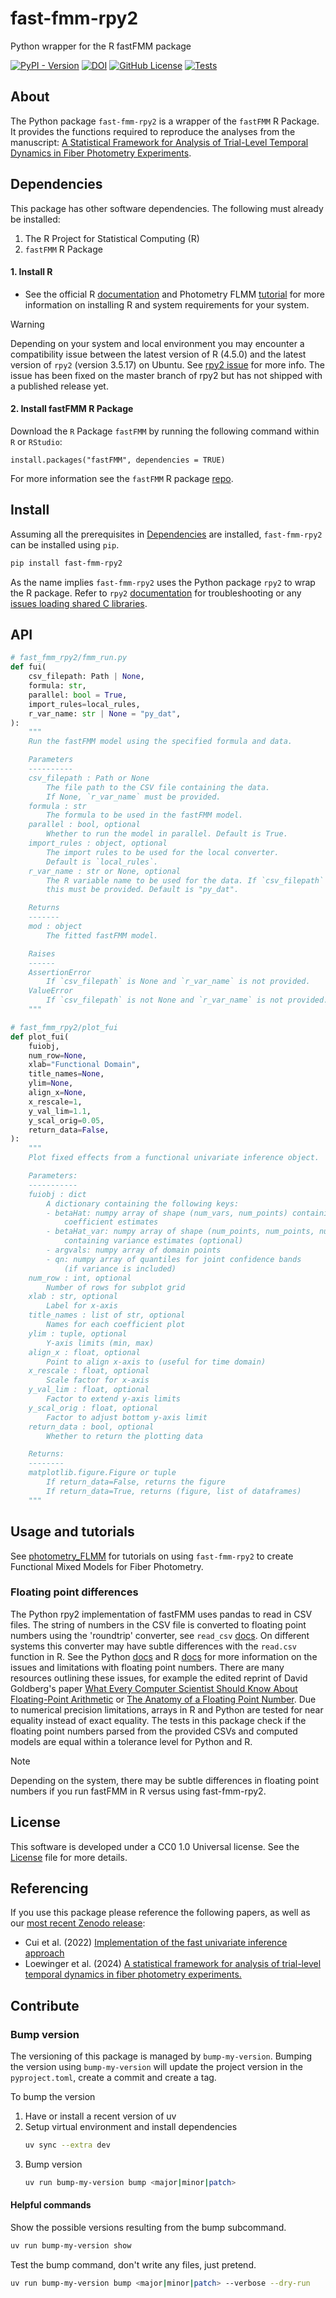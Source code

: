 # fast-fmm-rpy2
Python wrapper for the R fastFMM package

[![PyPI - Version](https://img.shields.io/pypi/v/fast-fmm-rpy2)](https://pypi.org/project/fast-fmm-rpy2)
[![DOI](https://zenodo.org/badge/952179029.svg)](https://zenodo.org/badge/latestdoi/952179029)
[![GitHub License](https://img.shields.io/github/license/nimh-dsst/fast-fmm-rpy2)](LICENSE)
[![Tests](https://github.com/nimh-dsst/fast-fmm-rpy2/actions/workflows/test.yaml/badge.svg)](https://github.com/nimh-dsst/fast-fmm-rpy2/actions/workflows/test.yaml)

## About
The Python package `fast-fmm-rpy2` is a wrapper of the `fastFMM` R Package. It provides the functions required to reproduce the analyses from the manuscript: [A Statistical Framework for Analysis of Trial-Level Temporal Dynamics in Fiber Photometry Experiments](https://doi.org/10.7554/eLife.95802).

## Dependencies
This package has other software dependencies. The following must already be installed:
1. The R Project for Statistical Computing (R)
2. `fastFMM` R Package

#### 1. Install R
- See the official R [documentation](http://r-project.org/) and Photometry FLMM [tutorial](https://github.com/gloewing/photometry_FLMM/blob/main/Tutorials/Python%20rpy2%20installation/R%20and%20rpy2%20installation%20guide.ipynb) for more information on installing R and system requirements for your system.
> [!WARNING]
> Depending on your system and local environment you may encounter a compatibility issue between the latest version of R (4.5.0) and the latest version of `rpy2` (version 3.5.17) on Ubuntu. See [rpy2 issue](https://github.com/rpy2/rpy2/issues/1164) for more info. The issue has been fixed on the master branch of rpy2 but has not shipped with a published release yet.

#### 2. Install fastFMM R Package
Download the $\texttt{R}$ Package `fastFMM` by running the following command within $\texttt{R}$ or $\texttt{RStudio}$:

```{R}
install.packages("fastFMM", dependencies = TRUE)
```
For more information see the `fastFMM` R package [repo](https://github.com/gloewing/fastFMM).

## Install
Assuming all the prerequisites in [Dependencies](#dependencies) are installed, `fast-fmm-rpy2` can be installed using `pip`.

```bash
pip install fast-fmm-rpy2
```

As the name implies `fast-fmm-rpy2` uses the Python package `rpy2` to wrap the R package. Refer to `rpy2` [documentation](https://rpy2.github.io/doc/v3.0.x/html/overview.html#installation) for troubleshooting or any [issues loading shared C libraries](https://github.com/rpy2/rpy2?tab=readme-ov-file#issues-loading-shared-c-libraries).

## API

```python
# fast_fmm_rpy2/fmm_run.py
def fui(
    csv_filepath: Path | None,
    formula: str,
    parallel: bool = True,
    import_rules=local_rules,
    r_var_name: str | None = "py_dat",
):
    """
    Run the fastFMM model using the specified formula and data.

    Parameters
    ----------
    csv_filepath : Path or None
        The file path to the CSV file containing the data.
        If None, `r_var_name` must be provided.
    formula : str
        The formula to be used in the fastFMM model.
    parallel : bool, optional
        Whether to run the model in parallel. Default is True.
    import_rules : object, optional
        The import rules to be used for the local converter.
        Default is `local_rules`.
    r_var_name : str or None, optional
        The R variable name to be used for the data. If `csv_filepath` is None,
        this must be provided. Default is "py_dat".

    Returns
    -------
    mod : object
        The fitted fastFMM model.

    Raises
    ------
    AssertionError
        If `csv_filepath` is None and `r_var_name` is not provided.
    ValueError
        If `csv_filepath` is not None and `r_var_name` is not provided.
    """
```

```python
# fast_fmm_rpy2/plot_fui
def plot_fui(
    fuiobj,
    num_row=None,
    xlab="Functional Domain",
    title_names=None,
    ylim=None,
    align_x=None,
    x_rescale=1,
    y_val_lim=1.1,
    y_scal_orig=0.05,
    return_data=False,
):
    """
    Plot fixed effects from a functional univariate inference object.

    Parameters:
    -----------
    fuiobj : dict
        A dictionary containing the following keys:
        - betaHat: numpy array of shape (num_vars, num_points) containing
            coefficient estimates
        - betaHat_var: numpy array of shape (num_points, num_points, num_vars)
            containing variance estimates (optional)
        - argvals: numpy array of domain points
        - qn: numpy array of quantiles for joint confidence bands
            (if variance is included)
    num_row : int, optional
        Number of rows for subplot grid
    xlab : str, optional
        Label for x-axis
    title_names : list of str, optional
        Names for each coefficient plot
    ylim : tuple, optional
        Y-axis limits (min, max)
    align_x : float, optional
        Point to align x-axis to (useful for time domain)
    x_rescale : float, optional
        Scale factor for x-axis
    y_val_lim : float, optional
        Factor to extend y-axis limits
    y_scal_orig : float, optional
        Factor to adjust bottom y-axis limit
    return_data : bool, optional
        Whether to return the plotting data

    Returns:
    --------
    matplotlib.figure.Figure or tuple
        If return_data=False, returns the figure
        If return_data=True, returns (figure, list of dataframes)
    """
```

## Usage and tutorials
See [photometry_FLMM](https://github.com/gloewing/photometry_FLMM) for tutorials on using `fast-fmm-rpy2` to create Functional Mixed Models for Fiber Photometry.

### Floating point differences
The Python rpy2 implementation of fastFMM uses pandas to read in CSV files. The string of numbers in the CSV file is converted to floating point numbers using the 'roundtrip' converter, see `read_csv` [docs](https://pandas.pydata.org/docs/dev/reference/api/pandas.read_csv.html). On different systems this converter may have subtle differences with the `read.csv` function in R. See the Python [docs](https://docs.python.org/3/tutorial/floatingpoint.html) and R [docs](https://cran.r-project.org/doc/FAQ/R-FAQ.html#Why-doesn_0027t-R-think-these-numbers-are-equal_003f) for more information on the issues and limitations with floating point numbers. There are many resources outlining these issues, for example the edited reprint of David Goldberg's paper [What Every Computer Scientist Should Know About Floating-Point Arithmetic](https://docs.oracle.com/cd/E19957-01/806-3568/ncg_goldberg.html) or [The Anatomy of a Floating Point Number](https://www.johndcook.com/blog/2009/04/06/anatomy-of-a-floating-point-number/). Due to numerical precision limitations, arrays in R and Python are tested for near equality instead of exact equality. The tests in this package check if the floating point numbers parsed from the provided CSVs and computed models are equal within a tolerance level for Python and R.

> [!NOTE]
> Depending on the system, there may be subtle differences in floating point numbers if you run fastFMM in R versus using fast-fmm-rpy2.

## License
This software is developed under a CC0 1.0 Universal license. See the [License](LICENSE) file for more details.

## Referencing
If you use this package please reference the following papers, as well as our [most recent Zenodo release](https://zenodo.org/badge/latestdoi/952179029):
- Cui et al. (2022) [Implementation of the fast univariate inference approach](https://doi.org/10.1080/10618600.2021.1950006)
- Loewinger et al. (2024) [A statistical framework for analysis of trial-level temporal dynamics in fiber photometry experiments.](https://doi.org/10.7554/eLife.95802)

## Contribute

### Bump version
The versioning of this package is managed by `bump-my-version`. Bumping the version using `bump-my-version` will update the project version in the `pyproject.toml`, create a commit and create a tag.

To bump the version
1. Have or install a recent version of uv
2. Setup virtual environment and install dependencies
	```bash
	uv sync --extra dev
	```
3. Bump version
	```bash
	uv run bump-my-version bump <major|minor|patch>
	```

#### Helpful commands

Show the possible versions resulting from the bump subcommand.
```bash
uv run bump-my-version show
```

Test the bump command, don't write any files, just pretend.
```bash
uv run bump-my-version bump <major|minor|patch> --verbose --dry-run
```
